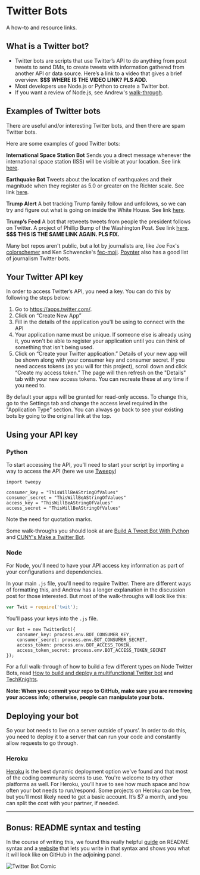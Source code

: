 
# Twitter Bots

A how-to and resource links.

## What is a Twitter bot?

- Twitter bots are scripts that use Twitter’s API to do anything from post tweets to send DMs, to create tweets with information gathered from another API or data source. Here’s a link to a video that gives a brief overview. **$$$ WHERE IS THE VIDEO LINK? PLS ADD.**
- Most developers use Node.js or Python to create a Twitter bot.
- If you want a review of Node.js, see Andrew's [walk-through](https://github.com/brizandrew/writing-modular-code).

## Examples of Twitter bots

There are useful and/or interesting Twitter bots, and then there are spam Twitter bots.

Here are some examples of good Twitter bots:

**International Space Station Bot**
Sends you a direct message whenever the international space station (ISS) will be visible at your location. See link [here](https://twitter.com/twisst).

**Earthquake Bot**
Tweets about the location of earthquakes and their magnitude when they register as 5.0 or greater on the Richter scale. See link [here](https://twitter.com/earthquakeBot).

**Trump Alert**
A bot tracking Trump family follow and unfollows, so we can try and figure out what is going on inside the White House. See link [here](https://twitter.com/TrumpsAlert).

**Trump’s Feed**
A bot that retweets tweets from people the president follows on Twitter. A project of Phillip Bump of the Washington Post. See link [here](https://twitter.com/TrumpsAlert). **$$$ THIS IS THE SAME LINK AGAIN. PLS FIX.**

Many bot repos aren't public, but a lot by journalists are, like Joe Fox's [colorschemer](https://github.com/joemfox/colorschemer) and Ken Schwencke's [fec-moji](https://github.com/Schwanksta/fec-moji). [Poynter](https://www.poynter.org/news/7-best-twitter-bots-journalism) also has a good list of journalism Twitter bots.

## Your Twitter API key

In order to access Twitter’s API, you need a key. You can do this by following the steps below:

1. Go to https://apps.twitter.com/.
2. Click on “Create New App”
3. Fill in the details of the application you'll be using to connect with the API
4. Your application name must be unique. If someone else is already using it, you won't be able to register your application until you can think of something that isn't being used.
5. Click on “Create your Twitter application.” Details of your new app will be shown along with your consumer key and consumer secret. If you need access tokens (as you will for this project), scroll down and click “Create my access token.” The page will then refresh on the "Details" tab with your new access tokens. You can recreate these at any time if you need to.

By default your apps will be granted for read-only access. To change this, go to the Settings tab and change the access level required in the "Application Type" section. You can always go back to see your existing bots by going to the original link at the top.

## Using your API key

### Python

To start accessing the API, you'll need to start your script by importing a way to access the API (here we use [Tweepy](https://github.com/tweepy/tweepy))

```
import tweepy

consumer_key = "ThisWillBeAStringOfValues"
consumer_secret = "ThisWillBeAStringOfValues"
access_key = "ThisWillBeAStringOfValues"
access_secret = "ThisWillBeAStringOfValues"
```

Note the need for quotation marks.

Some walk-throughs you should look at are [Build A Tweet Bot With Python](https://scotch.io/tutorials/build-a-tweet-bot-with-python) and [CUNY's Make a Twitter Bot](https://jitp.commons.gc.cuny.edu/make-a-twitter-bot-in-python-iterative-code-examples/).

### Node

For Node, you'll need to have your API access key information as part of your configurations and dependencies.

In your main `.js` file, you'll need to require Twitter. There are different ways of formatting this, and Andrew has a longer explanation in the discussion post for those interested. But most of the walk-throughs will look like this:

```javascript
var Twit = require('twit');
```

You'll pass your keys into the `.js` file.

```
var Bot = new TwitterBot({
    consumer_key: process.env.BOT_CONSUMER_KEY,
    consumer_secret: process.env.BOT_CONSUMER_SECRET,
    access_token: process.env.BOT_ACCESS_TOKEN,
    access_token_secret: process.env.BOT_ACCESS_TOKEN_SECRET
});
```

For a full walk-through of how to build a few different types on Node Twitter Bots, read [How to build and deploy a multifunctional Twitter bot](https://medium.freecodecamp.org/how-to-build-and-deploy-a-multifunctional-twitter-bot-49e941bb3092) and [TechKnights](http://techknights.org/workshops/nodejs-twitterbot/).

**Note: When you commit your repo to GitHub, make sure you are removing your access info; otherwise, people can manipulate your bots.**

## Deploying your bot

So your bot needs to live on a server outside of yours’. In order to do this, you need to deploy it to a server that can run your code and constantly allow requests to go through.

### Heroku

[Heroku](https://www.heroku.com/) is the best dynamic deployment option we've found and that most of the coding community seems to use. You're welcome to try other platforms as well. For Heroku, you’ll have to see how much space and how often your bot needs to run/respond. Some projects on Heroku can be free, but you’ll most likely need to get a basic account. It’s $7 a month, and you can split the cost with your partner, if needed.

******

## Bonus: README syntax and testing

In the course of writing this, we found this really helpful [guide](https://help.github.com/articles/basic-writing-and-formatting-syntax/) on README syntax and a [website](https://stackedit.io/app) that lets you write in that syntax and shows you what it will look like on GitHub in the adjoining panel.

![Twitter Bot Comic](https://imgs.xkcd.com/comics/twitter_bot.png)
